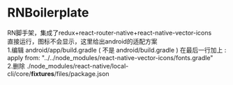 # RNBoilerplate
RN脚手架，集成了redux+react-router-native+react-native-vector-icons<br />
直接运行，图标不会显示，这里给出android的适配方案<br />
1.编辑 android/app/build.gradle ( 不是 android/build.gradle ) 在最后一行加上 :<br />
apply from: "../../node_modules/react-native-vector-icons/fonts.gradle"<br />
2.删除 ./node_modules/react-native/local-cli/core/__fixtures__/files/package.json
